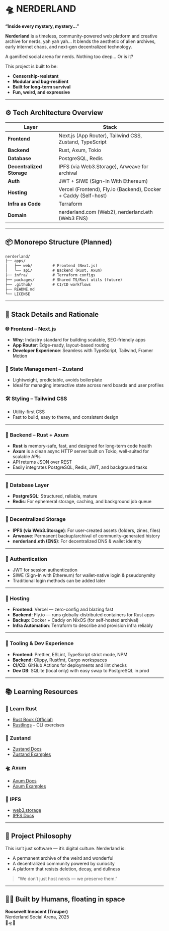 # 🛸 NERDERLAND

**“Inside every mystery, mystery...”**

**Nerderland** is a timeless, community-powered web platform and creative archive for nerds, yah yah yah... It blends the aesthetic of alien archives, early internet chaos, and next-gen decentralized technology.

A gamified social arena for nerds. Nothing too deep... Or is it?

This project is built to be:

- **Censorship-resistant**
- **Modular and bug-resilient**
- **Built for long-term survival**
- **Fun, weird, and expressive**

---

## ⚙️ Tech Architecture Overview

| Layer                     | Stack                                                           |
| ------------------------- | --------------------------------------------------------------- |
| **Frontend**              | Next.js (App Router), Tailwind CSS, Zustand, TypeScript         |
| **Backend**               | Rust, Axum, Tokio                                               |
| **Database**              | PostgreSQL, Redis                                               |
| **Decentralized Storage** | IPFS (via Web3.Storage), Arweave for archival                   |
| **Auth**                  | JWT + SIWE (Sign-In With Ethereum)                              |
| **Hosting**               | Vercel (Frontend), Fly.io (Backend), Docker + Caddy (Self-host) |
| **Infra as Code**         | Terraform                                                       |
| **Domain**                | nerderland.com (Web2), nerderland.eth (Web3 ENS)                |

---

## 📦 Monorepo Structure (Planned)

```txt
nerderland/
├── apps/
│   ├── web/         # Frontend (Next.js)
│   └── api/         # Backend (Rust, Axum)
├── infra/           # Terraform configs
├── packages/        # Shared TS/Rust utils (future)
├── .github/         # CI/CD workflows
├── README.md
└── LICENSE


```

---

## 🧱 Stack Details and Rationale

### 🌐 Frontend – Next.js

- **Why**: Industry standard for building scalable, SEO-friendly apps
- **App Router**: Edge-ready, layout-based routing
- **Developer Experience**: Seamless with TypeScript, Tailwind, Framer Motion

### 🧠 State Management – Zustand

- Lightweight, predictable, avoids boilerplate
- Ideal for managing interactive state across nerd boards and user profiles

### 🛠 Styling – Tailwind CSS

- Utility-first CSS
- Fast to build, easy to theme, and consistent design

---

### 🦀 Backend – Rust + Axum

- **Rust** is memory-safe, fast, and designed for long-term code health
- **Axum** is a clean async HTTP server built on Tokio, well-suited for scalable APIs
- API returns JSON over REST
- Easily integrates PostgreSQL, Redis, JWT, and background tasks

---

### 🧬 Database Layer

- **PostgreSQL**: Structured, reliable, mature
- **Redis**: For ephemeral storage, caching, and background job queue

---

### 📡 Decentralized Storage

- **IPFS (via Web3.Storage)**: For user-created assets (folders, zines, files)
- **Arweave**: Permanent backup/archival of community-generated history
- **nerderland.eth (ENS)**: For decentralized DNS & wallet identity

---

### 🔐 Authentication

- JWT for session authentication
- SIWE (Sign-In with Ethereum) for wallet-native login & pseudonymity
- Traditional login methods can be added later

---

### 🚀 Hosting

- **Frontend**: Vercel — zero-config and blazing fast
- **Backend**: Fly.io — runs globally-distributed containers for Rust apps
- **Backup**: Docker + Caddy on NixOS (for self-hosted archival)
- **Infra Automation**: Terraform to describe and provision infra reliably

---

### 🧪 Tooling & Dev Experience

- **Frontend**: Prettier, ESLint, TypeScript strict mode, NPM
- **Backend**: Clippy, Rustfmt, Cargo workspaces
- **CI/CD**: GitHub Actions for deployments and lint checks
- **Dev DB**: SQLite (local only) with easy swap to PostgreSQL in prod

---

## 📚 Learning Resources

### 🦀 Learn Rust

- [Rust Book (Official)](https://doc.rust-lang.org/book/)
- [Rustlings](https://github.com/rust-lang/rustlings) – CLI exercises

### 🧠 Zustand

- [Zustand Docs](https://docs.pmnd.rs/zustand)
- [Zustand Examples](https://github.com/pmndrs/zustand/tree/main/examples)

### 🛸 Axum

- [Axum Docs](https://docs.rs/axum)
- [Axum Examples](https://github.com/tokio-rs/axum/tree/main/examples)

### 📡 IPFS

- [web3.storage](https://web3.storage/)
- [IPFS Docs](https://docs.ipfs.tech/)

---

## 🧭 Project Philosophy

This isn’t just software — it’s digital culture. Nerderland is:

- A permanent archive of the weird and wonderful
- A decentralized community powered by curiosity
- A platform that resists deletion, decay, and dullness

> “We don’t just host nerds — we preserve them.”

---

## 👨‍🚀 Built by Humans, floating in space

**Roosevelt Innocent (Trouper)**  
Nerderland Social Arena, 2025  
🧪🛸🧠
